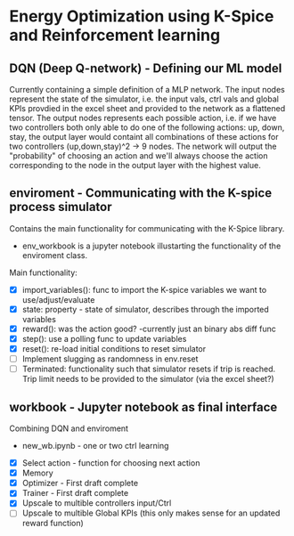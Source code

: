 # Energy Optimization using K-Spice and Reinforcement learning

## DQN (Deep Q-network) - Defining our ML model
Currently containing a simple definition of a MLP network. The input nodes represent the state of the simulator, i.e. the input vals, ctrl vals and global KPIs provdied in the excel sheet and provided to the network as a flattened tensor. 
The output nodes represents each possible action, i.e. if we have two controllers both only able to do one of the following actions: up, down, stay, the output layer would containt all combinations of these actions for two controllers (up,down,stay)^2 -> 9 nodes. 
The network will output the "probability" of choosing an action and we'll always choose the action corresponding to the node in the output layer with the highest value.

## enviroment - Communicating with the K-spice process simulator
Contains the main functionality for communicating with the K-Spice library. 
 - env_workbook is a jupyter notebook illustarting the functionality of the enviroment class.

Main functionality:
- [x] import_variables(): func to import the K-spice variables we want to use/adjust/evaluate
- [x] state: property - state of simulator, describes through the imported variables
- [x] reward(): was the action good? -currently just an binary abs diff func 
- [x] step(): use a polling func to update variables
- [x] reset(): re-load initial conditions to reset simulator
- [ ] Implement slugging as randomness in env.reset
- [ ] Terminated: functionality such that simulator resets if trip is reached. Trip limit needs to be provided to the simulator (via the excel sheet?)

## workbook - Jupyter notebook as final interface
Combining DQN and enviroment

- new_wb.ipynb - one or two ctrl learning
  
- [x] Select action - function for choosing next action
- [x] Memory
- [x] Optimizer - First draft complete
- [x] Trainer - First draft complete
- [x] Upscale to multible controllers input/Ctrl
- [ ] Upscale to multible Global KPIs (this only makes sense for an updated reward function)
